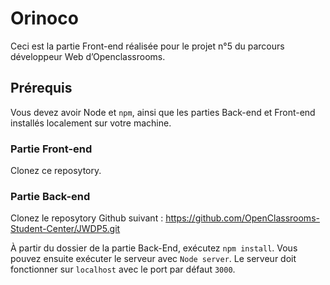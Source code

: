 # Orinoco #

Ceci est la partie Front-end réalisée pour le projet n°5 du parcours développeur Web d’Openclassrooms.

## Prérequis ##

Vous devez avoir Node et `npm`, ainsi que les parties Back-end et Front-end installés localement sur votre machine.

### Partie Front-end ###

Clonez ce reposytory. 

### Partie Back-end ###

Clonez le reposytory Github suivant :
https://github.com/OpenClassrooms-Student-Center/JWDP5.git

À partir du dossier de la partie Back-End, exécutez `npm install`. Vous pouvez ensuite exécuter le serveur avec `Node server`. Le serveur doit fonctionner sur `localhost` avec le port par défaut `3000`.
